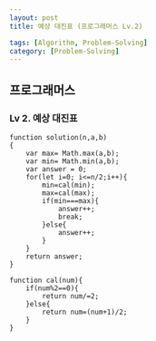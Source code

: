 ```yaml
---
layout: post
title: 예상 대진표 (프로그래머스 Lv.2)

tags: [Algorithm, Problem-Solving]
category: [Problem-Solving]
---
```


## 프로그래머스

### Lv 2. 예상 대진표

    function solution(n,a,b)
    {
        var max= Math.max(a,b);
        var min= Math.min(a,b);
        var answer = 0;
        for(let i=0; i<=n/2;i++){
            min=cal(min);
            max=cal(max);
            if(min===max){
                answer++;
                break;
            }else{
                answer++;
            }
        }
        return answer;
    }

    function cal(num){
        if(num%2==0){
            return num/=2;
        }else{
            return num=(num+1)/2;
        }
    }
